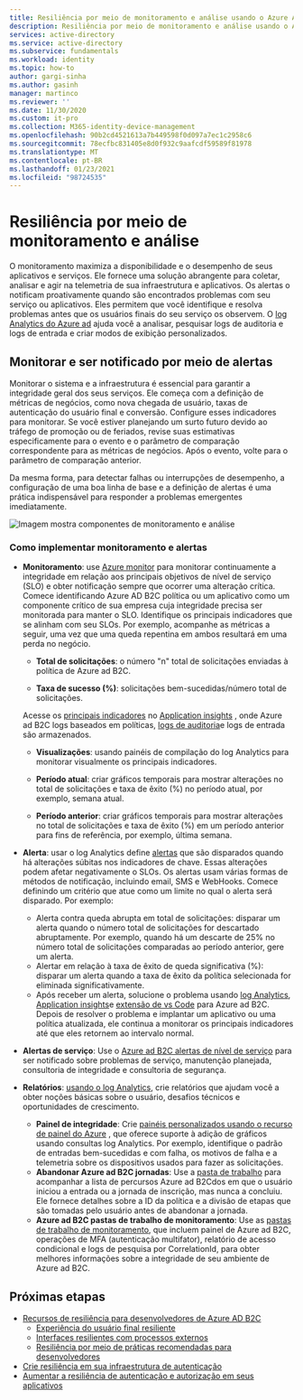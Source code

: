 ```yaml
---
title: Resiliência por meio de monitoramento e análise usando o Azure AD B2C | Microsoft Docs
description: Resiliência por meio de monitoramento e análise usando o Azure AD B2C
services: active-directory
ms.service: active-directory
ms.subservice: fundamentals
ms.workload: identity
ms.topic: how-to
author: gargi-sinha
ms.author: gasinh
manager: martinco
ms.reviewer: ''
ms.date: 11/30/2020
ms.custom: it-pro
ms.collection: M365-identity-device-management
ms.openlocfilehash: 90b2cd4521613a7b449598f0d097a7ec1c2958c6
ms.sourcegitcommit: 78ecfbc831405e8d0f932c9aafcdf59589f81978
ms.translationtype: MT
ms.contentlocale: pt-BR
ms.lasthandoff: 01/23/2021
ms.locfileid: "98724535"
---
```

# <a name="resilience-through-monitoring-and-analytics"></a>Resiliência por meio de monitoramento e análise

O monitoramento maximiza a disponibilidade e o desempenho de seus aplicativos e serviços. Ele fornece uma solução abrangente para coletar, analisar e agir na telemetria de sua infraestrutura e aplicativos. Os alertas o notificam proativamente quando são encontrados problemas com seu serviço ou aplicativos. Eles permitem que você identifique e resolva problemas antes que os usuários finais do seu serviço os observem. O [log Analytics do Azure ad](https://azure.microsoft.com/services/monitor/?OCID=AID2100131_SEM_6d16332c03501fc9c1f46c94726d2264:G:s&ef_id=6d16332c03501fc9c1f46c94726d2264:G:s&msclkid=6d16332c03501fc9c1f46c94726d2264#features) ajuda você a analisar, pesquisar logs de auditoria e logs de entrada e criar modos de exibição personalizados.

## <a name="monitor-and-get-notified-through-alerts"></a>Monitorar e ser notificado por meio de alertas

Monitorar o sistema e a infraestrutura é essencial para garantir a integridade geral dos seus serviços. Ele começa com a definição de métricas de negócios, como nova chegada de usuário, taxas de autenticação do usuário final e conversão. Configure esses indicadores para monitorar. Se você estiver planejando um surto futuro devido ao tráfego de promoção ou de feriados, revise suas estimativas especificamente para o evento e o parâmetro de comparação correspondente para as métricas de negócios. Após o evento, volte para o parâmetro de comparação anterior.

Da mesma forma, para detectar falhas ou interrupções de desempenho, a configuração de uma boa linha de base e a definição de alertas é uma prática indispensável para responder a problemas emergentes imediatamente.

![Imagem mostra componentes de monitoramento e análise](media/resilience-with-monitoring-alerting/monitoring-analytics-architecture.png)

### <a name="how-to-implement-monitoring-and-alerting"></a>Como implementar monitoramento e alertas

- **Monitoramento**: use [Azure monitor](../../active-directory-b2c/azure-monitor.md) para monitorar continuamente a integridade em relação aos principais objetivos de nível de serviço (SLO) e obter notificação sempre que ocorrer uma alteração crítica. Comece identificando Azure AD B2C política ou um aplicativo como um componente crítico de sua empresa cuja integridade precisa ser monitorada para manter o SLO. Identifique os principais indicadores que se alinham com seu SLOs.
Por exemplo, acompanhe as métricas a seguir, uma vez que uma queda repentina em ambos resultará em uma perda no negócio.

  - **Total de solicitações**: o número "n" total de solicitações enviadas à política de Azure ad B2C.

  - **Taxa de sucesso (%)**: solicitações bem-sucedidas/número total de solicitações.

  Acesse os [principais indicadores](../../active-directory-b2c/view-audit-logs.md) no [Application insights](../../active-directory-b2c/analytics-with-application-insights.md) , onde Azure ad B2C logs baseados em políticas, [logs de auditoria](../../active-directory-b2c/analytics-with-application-insights.md)e logs de entrada são armazenados.  

   - **Visualizações**: usando painéis de compilação do log Analytics para monitorar visualmente os principais indicadores.

   - **Período atual**: criar gráficos temporais para mostrar alterações no total de solicitações e taxa de êxito (%) no período atual, por exemplo, semana atual.

   - **Período anterior**: criar gráficos temporais para mostrar alterações no total de solicitações e taxa de êxito (%) em um período anterior para fins de referência, por exemplo, última semana.

- **Alerta**: usar o log Analytics define [alertas](../../azure-monitor/platform/alerts-log.md) que são disparados quando há alterações súbitas nos indicadores de chave. Essas alterações podem afetar negativamente o SLOs. Os alertas usam várias formas de métodos de notificação, incluindo email, SMS e WebHooks. Comece definindo um critério que atue como um limite no qual o alerta será disparado. Por exemplo:
  - Alerta contra queda abrupta em total de solicitações: disparar um alerta quando o número total de solicitações for descartado abruptamente. Por exemplo, quando há um descarte de 25% no número total de solicitações comparadas ao período anterior, gere um alerta.  
  - Alertar em relação à taxa de êxito de queda significativa (%): disparar um alerta quando a taxa de êxito da política selecionada for eliminada significativamente.
  - Após receber um alerta, solucione o problema usando [log Analytics](../reports-monitoring/howto-install-use-log-analytics-views.md), [Application insights](../../active-directory-b2c/troubleshoot-with-application-insights.md)e [extensão de vs Code](https://marketplace.visualstudio.com/items?itemName=AzureADB2CTools.aadb2c) para Azure ad B2C. Depois de resolver o problema e implantar um aplicativo ou uma política atualizada, ele continua a monitorar os principais indicadores até que eles retornem ao intervalo normal.

- **Alertas de serviço**: Use o [Azure ad B2C alertas de nível de serviço](../../service-health/service-health-overview.md) para ser notificado sobre problemas de serviço, manutenção planejada, consultoria de integridade e consultoria de segurança.

- **Relatórios**: [usando o log Analytics](../reports-monitoring/howto-integrate-activity-logs-with-log-analytics.md), crie relatórios que ajudam você a obter noções básicas sobre o usuário, desafios técnicos e oportunidades de crescimento.
  - **Painel de integridade**: Crie [painéis personalizados usando o recurso de painel do Azure](../../azure-monitor/learn/tutorial-app-dashboards.md) , que oferece suporte à adição de gráficos usando consultas log Analytics. Por exemplo, identifique o padrão de entradas bem-sucedidas e com falha, os motivos de falha e a telemetria sobre os dispositivos usados para fazer as solicitações.
  - **Abandonar Azure ad B2C jornadas**: Use a [pasta de trabalho](https://github.com/azure-ad-b2c/siem#list-of-abandon-journeys) para acompanhar a lista de percursos Azure ad B2Cdos em que o usuário iniciou a entrada ou a jornada de inscrição, mas nunca a concluiu. Ele fornece detalhes sobre a ID da política e a divisão de etapas que são tomadas pelo usuário antes de abandonar a jornada.
  - **Azure ad B2C pastas de trabalho de monitoramento**: Use as [pastas de trabalho de monitoramento](https://github.com/azure-ad-b2c/siem), que incluem painel de Azure ad B2C, operações de MFA (autenticação multifator), relatório de acesso condicional e logs de pesquisa por CorrelationId, para obter melhores informações sobre a integridade de seu ambiente de Azure ad B2C.
  
## <a name="next-steps"></a>Próximas etapas

- [Recursos de resiliência para desenvolvedores de Azure AD B2C](resilience-b2c.md)
  - [Experiência do usuário final resiliente](resilient-end-user-experience.md)
  - [Interfaces resilientes com processos externos](resilient-external-processes.md)
  - [Resiliência por meio de práticas recomendadas para desenvolvedores](resilience-b2c-developer-best-practices.md)
- [Crie resiliência em sua infraestrutura de autenticação](resilience-in-infrastructure.md)
- [Aumentar a resiliência de autenticação e autorização em seus aplicativos](resilience-app-development-overview.md)
